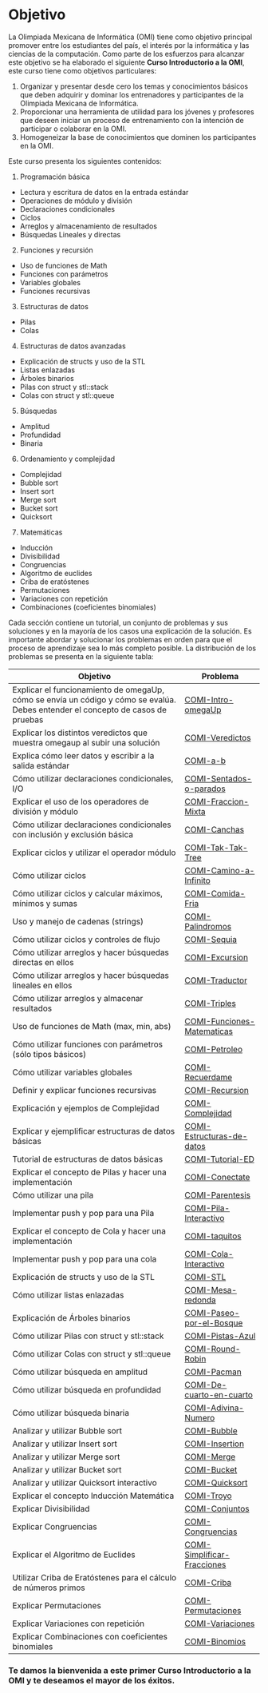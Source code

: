 Objetivo
==========================================
La Olimpiada Mexicana de Informática (OMI) tiene como objetivo principal promover entre los estudiantes
del país, el interés por la informática y las ciencias de la computación. Como parte de los
esfuerzos para alcanzar este objetivo se ha elaborado el siguiente **Curso Introductorio a la OMI**,
este curso tiene como objetivos particulares:

1. Organizar y presentar desde cero los temas y conocimientos básicos que deben adquirir y dominar los entrenadores
y participantes de la Olimpiada Mexicana de Informática.
2. Proporcionar una herramienta de utilidad para los jóvenes y profesores que deseen iniciar un proceso de entrenamiento
con la intención de participar o colaborar en la OMI.
3. Homogeneizar la base de conocimientos que dominen los participantes en la OMI.

Este curso presenta los siguientes contenidos:

1. Programación básica
 * Lectura y escritura de datos en la entrada estándar
 * Operaciones de módulo y división
 * Declaraciones condicionales
 * Ciclos
 * Arreglos y almacenamiento de resultados
 * Búsquedas Lineales y directas
2. Funciones y recursión
 * Uso de funciones de Math
 * Funciones con parámetros
 * Variables globales
 * Funciones recursivas
3. Estructuras de datos
 * Pilas
 * Colas
4. Estructuras de datos avanzadas
 * Explicación de structs y uso de la STL
 * Listas enlazadas
 * Árboles binarios
 * Pilas con struct y stl::stack
 * Colas con struct y stl::queue
5. Búsquedas
 * Amplitud
 * Profundidad
 * Binaria
6. Ordenamiento y complejidad
 * Complejidad
 * Bubble sort
 * Insert sort
 * Merge sort
 * Bucket sort
 * Quicksort
7. Matemáticas
 * Inducción
 * Divisibilidad
 * Congruencias
 * Algoritmo de euclides
 * Criba de eratóstenes
 * Permutaciones
 * Variaciones con repetición
 * Combinaciones (coeficientes binomiales)

Cada sección contiene un tutorial, un conjunto de problemas y sus soluciones y en la mayoría de los casos una explicación de la solución. Es importante abordar y solucionar los problemas en orden para que el proceso de aprendizaje sea lo más completo  posible.
La distribución de los problemas se presenta en la siguiente tabla:

|Objetivo|Problema|
|--------|--------|
|Explicar el funcionamiento de omegaUp, cómo se envía un código y cómo se evalúa. Debes entender el concepto de casos de pruebas    |    [    COMI-Intro-omegaUp    ](https://omegaup.com/arena/problem/COMI-Intro-omegaUp)|
|Explicar los distintos veredictos que muestra omegaup al subir una solución    |    [    COMI-Veredictos    ](https://omegaup.com/arena/problem/COMI-Veredictos)|
|Explica cómo leer datos y escribir a  la salida estándar    |    [    COMI-a-b    ](https://omegaup.com/arena/problem/COMI-a-b)|
|Cómo utilizar declaraciones condicionales, I/O    |    [    COMI-Sentados-o-parados    ](https://omegaup.com/arena/problem/COMI-Sentados-o-parados)|
|Explicar el uso de los operadores de división y módulo    |    [    COMI-Fraccion-Mixta    ](https://omegaup.com/arena/problem/COMI-Fraccion-Mixta)|
|Cómo utilizar declaraciones condicionales con inclusión y exclusión básica    |    [    COMI-Canchas    ](https://omegaup.com/arena/problem/COMI-Canchas)|
|Explicar ciclos y utilizar el operador módulo    |    [    COMI-Tak-Tak-Tree    ](https://omegaup.com/arena/problem/COMI-Tak-Tak-Tree)|
|Cómo utilizar ciclos    |    [    COMI-Camino-a-Infinito    ](https://omegaup.com/arena/problem/COMI-Camino-a-Infinito)|
|Cómo utilizar ciclos y calcular máximos, mínimos y sumas    |    [    COMI-Comida-Fria    ](https://omegaup.com/arena/problem/COMI-Comida-Fria)|
|Uso y manejo de cadenas (strings)    |    [    COMI-Palindromos    ](https://omegaup.com/arena/problem/COMI-Palindromos)|
|Cómo utilizar ciclos y controles de flujo     |    [    COMI-Sequia    ](https://omegaup.com/arena/problem/COMI-Sequia)|
|Cómo utilizar arreglos y hacer búsquedas directas en ellos    |    [    COMI-Excursion    ](https://omegaup.com/arena/problem/COMI-Excursion)|
|Cómo utilizar arreglos y hacer búsquedas lineales en ellos    |    [    COMI-Traductor    ](https://omegaup.com/arena/problem/COMI-Traductor)|
|Cómo utilizar arreglos y almacenar resultados    |    [    COMI-Triples    ](https://omegaup.com/arena/problem/COMI-Triples)|
|Uso de funciones de Math (max, min, abs)    |    [    COMI-Funciones-Matematicas    ](https://omegaup.com/arena/problem/COMI-Funciones-Matematicas)|
|Cómo utilizar funciones con parámetros (sólo tipos básicos)    |    [    COMI-Petroleo    ](https://omegaup.com/arena/problem/COMI-Petroleo)|
|Cómo utilizar variables globales    |    [    COMI-Recuerdame    ](https://omegaup.com/arena/problem/COMI-Recuerdame)|
|Definir y explicar funciones recursivas     |    [    COMI-Recursion    ](https://omegaup.com/arena/problem/COMI-Recursion)|
|Explicación y ejemplos de Complejidad    |    [    COMI-Complejidad    ](https://omegaup.com/arena/problem/COMI-Complejidad)|
|Explicar y ejemplificar estructuras de datos básicas    |    [    COMI-Estructuras-de-datos    ](https://omegaup.com/arena/problem/COMI-Estructuras-de-datos)|
|Tutorial de estructuras de datos básicas   |    [    COMI-Tutorial-ED     ](https://omegaup.com/arena/problem/COMI-Tutorial-ED)|
|Explicar el concepto de Pilas y hacer una implementación     |    [    COMI-Conectate    ](https://omegaup.com/arena/problem/COMI-Conectate)|
|Cómo utilizar una pila    |    [    COMI-Parentesis    ](https://omegaup.com/arena/problem/COMI-Parentesis)|
|Implementar push y pop para una Pila    |    [    COMI-Pila-Interactivo    ](https://omegaup.com/arena/problem/COMI-Pila-Interactivo)|
|Explicar el concepto de Cola y hacer una implementación     |    [    COMI-taquitos    ](https://omegaup.com/arena/problem/COMI-taquitos)|
|Implementar push y pop para una cola    |    [    COMI-Cola-Interactivo    ](https://omegaup.com/arena/problem/COMI-Cola-Interactivo)|
|Explicación de structs y uso de la STL    |    [    COMI-STL    ](https://omegaup.com/arena/problem/COMI-STL)|
|Cómo utilizar listas enlazadas    |    [    COMI-Mesa-redonda    ](https://omegaup.com/arena/problem/COMI-Mesa-redonda)|
|Explicación de Árboles binarios    |    [    COMI-Paseo-por-el-Bosque    ](https://omegaup.com/arena/problem/COMI-Paseo-por-el-Bosque)|
|Cómo utilizar Pilas con struct y stl::stack    |    [    COMI-Pistas-Azul    ](https://omegaup.com/arena/problem/COMI-Pistas-Azul)|
|Cómo utilizar Colas con struct y stl::queue    |    [    COMI-Round-Robin    ](https://omegaup.com/arena/problem/COMI-Round-Robin)|
|Cómo utilizar búsqueda en amplitud     |    [    COMI-Pacman    ](https://omegaup.com/arena/problem/COMI-Pacman)|
|Cómo utilizar búsqueda en profundidad    |    [    COMI-De-cuarto-en-cuarto    ](https://omegaup.com/arena/problem/COMI-De-cuarto-en-cuarto)|
|Cómo utilizar búsqueda binaria    |    [    COMI-Adivina-Numero    ](https://omegaup.com/arena/problem/COMI-Adivina-Numero)|
|Analizar y utilizar Bubble sort     |    [    COMI-Bubble    ](https://omegaup.com/arena/problem/COMI-Bubble)|
|Analizar y utilizar Insert sort     |    [    COMI-Insertion    ](https://omegaup.com/arena/problem/COMI-Insertion)|
|Analizar y utilizar Merge sort     |    [    COMI-Merge    ](https://omegaup.com/arena/problem/COMI-Merge)|
|Analizar y utilizar Bucket sort    |    [    COMI-Bucket    ](https://omegaup.com/arena/problem/COMI-Bucket)|
|Analizar y utilizar Quicksort interactivo    |    [    COMI-Quicksort    ](https://omegaup.com/arena/problem/COMI-Quicksort)|
|Explicar el concepto Inducción Matemática    |    [    COMI-Troyo    ](https://omegaup.com/arena/problem/COMI-Troyo)|
|Explicar Divisibilidad    |    [    COMI-Conjuntos    ](https://omegaup.com/arena/problem/COMI-Conjuntos)|
|Explicar Congruencias    |    [    COMI-Congruencias    ](https://omegaup.com/arena/problem/COMI-Congruencias)|
|Explicar el  Algoritmo de Euclides    |    [    COMI-Simplificar-Fracciones    ](https://omegaup.com/arena/problem/COMI-Simplificar-Fracciones)|
|Utilizar Criba de Eratóstenes para el cálculo de números primos    |    [    COMI-Criba    ](https://omegaup.com/arena/problem/COMI-Criba)|
|Explicar Permutaciones    |    [    COMI-Permutaciones    ](https://omegaup.com/arena/problem/COMI-Permutaciones)|
|Explicar Variaciones con repetición    |    [    COMI-Variaciones    ](https://omegaup.com/arena/problem/COMI-Variaciones)|
|Explicar Combinaciones con coeficientes binomiales    |    [    COMI-Binomios    ](https://omegaup.com/arena/problem/COMI-Binomios)|

### Te damos la bienvenida a este primer **Curso Introductorio a la OMI** y te deseamos el mayor de los éxitos.
